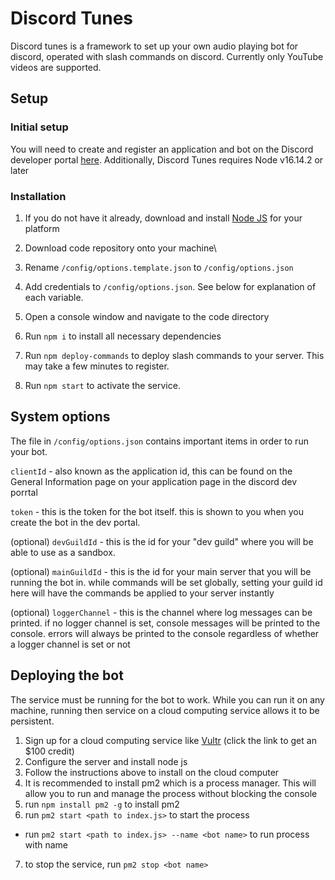 # Discord Tunes
Discord tunes is a framework to set up your own audio playing bot for discord, operated with slash commands on discord. Currently only YouTube videos are supported.

## Setup

### Initial setup
You will need to create and register an application and bot on the Discord developer portal [here](https://discord.com/developers/docs/intro). Additionally, Discord Tunes requires Node v16.14.2 or later

### Installation
1. If you do not have it already, download and install [Node JS](https://nodejs.org/en/) for your platform

2. Download code repository onto your machine\

3. Rename `/config/options.template.json` to `/config/options.json`

3. Add credentials to `/config/options.json`. See below for explanation of each variable.

3. Open a console window and navigate to the code directory

4. Run `npm i` to install all necessary dependencies

5. Run `npm deploy-commands` to deploy slash commands to your server. This may take a few minutes to register.

5. Run `npm start` to activate the service.

## System options
The file in `/config/options.json` contains important items in order to run your bot.

`clientId` - also known as the application id, this can be found on the General Information page on your application page in the discord dev porrtal

`token` - this is the token for the bot itself. this is shown to you when you create the bot in the dev portal.

(optional) `devGuildId` - this is the id for your "dev guild" where you will be able to use as a sandbox.

(optional) `mainGuildId` - this is the id for your main server that you will be running the bot in. while commands will be set globally, setting your guild id here will have the commands be applied to your server instantly

(optional) `loggerChannel` - this is the channel where log messages can be printed. if no logger channel is set, console messages will be printed to the console. errors will always be printed to the console regardless of whether a logger channel is set or not

## Deploying the bot
The service must be running for the bot to work. While you can run it on any machine, running then service on a cloud computing service allows it to be persistent.

1. Sign up for a cloud computing service like [Vultr](https://www.vultr.com/?ref=8987028-8H) (click the link to get an $100 credit)
2. Configure the server and install node js
3. Follow the instructions above to install on the cloud computer
4. It is recommended to install pm2 which is a process manager. This will allow you to run and manage the process without blocking the console
5. run `npm install pm2 -g` to install pm2
6. run `pm2 start <path to index.js>` to start the process
  - run `pm2 start <path to index.js> --name <bot name>` to run process with name
7. to stop the service, run `pm2 stop <bot name>`
